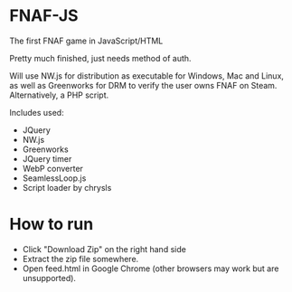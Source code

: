 # FNAF-JS
The first FNAF game in JavaScript/HTML

Pretty much finished, just needs method of auth.

Will use NW.js for distribution as executable for Windows, Mac and Linux, as well as Greenworks for DRM to verify the user owns FNAF on Steam. Alternatively, a PHP script.

Includes used:
  - JQuery
  - NW.js
  - Greenworks
  - JQuery timer
  - WebP converter
  - SeamlessLoop.js
  - Script loader by chrysls

# How to run

  - Click "Download Zip" on the right hand side
  - Extract the zip file somewhere.
  - Open feed.html in Google Chrome (other browsers may work but are unsupported).
